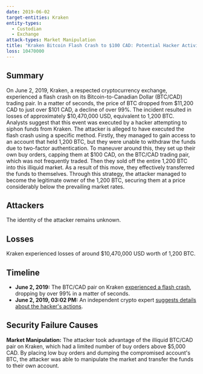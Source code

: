 ```yaml
---
date: 2019-06-02
target-entities: Kraken
entity-types:
  - Custodian
  - Exchange
attack-types: Market Manipulation
title: "Kraken Bitcoin Flash Crash to $100 CAD: Potential Hacker Activity"
loss: 10470000
---
```


## Summary

On June 2, 2019, Kraken, a respected cryptocurrency exchange, experienced a flash crash on its Bitcoin-to-Canadian Dollar (BTC/CAD) trading pair. In a matter of seconds, the price of BTC dropped from $11,200 CAD to just over $101 CAD, a decline of over 99%. The incident resulted in losses of approximately $10,470,000 USD, equivalent to 1,200 BTC. Analysts suggest that this event was executed by a hacker attempting to siphon funds from Kraken. The attacker is alleged to have executed the flash crash using a specific method. Firstly, they managed to gain access to an account that held 1,200 BTC, but they were unable to withdraw the funds due to two-factor authentication. To maneuver around this, they set up their own buy orders, capping them at $100 CAD, on the BTC/CAD trading pair, which was not frequently traded. Then they sold off the entire 1,200 BTC into this illiquid market. As a result of this move, they effectively transferred the funds to themselves. Through this strategy, the attacker managed to become the legitimate owner of the 1,200 BTC, securing them at a price considerably below the prevailing market rates.

## Attackers

The identity of the attacker remains unknown.

## Losses

Kraken experienced losses of around $10,470,000 USD worth of 1,200 BTC.

## Timeline

- **June 2, 2019:** The BTC/CAD pair on Kraken [experienced a flash crash](https://blockonomi.com/bitcoin-flash-crash-kraken/), dropping by over 99% in a matter of seconds.
- **June 2, 2019, 03:02 PM:** An independent crypto expert [suggests details about the hacker's actions](https://twitter.com/Beetcoin/status/1135199936654565376).

## Security Failure Causes

**Market Manipulation:** The attacker took advantage of the illiquid BTC/CAD pair on Kraken, which had a limited number of buy orders above $5,000 CAD. By placing low buy orders and dumping the compromised account's BTC, the attacker was able to manipulate the market and transfer the funds to their own account.